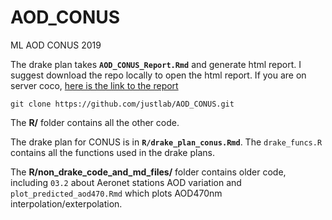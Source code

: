 # AOD_CONUS
ML AOD CONUS 2019


The drake plan takes __`AOD_CONUS_Report.Rmd`__ and generate html report. I suggest download the repo locally to open the html report. If you are on server coco, [here is the link to the report](http://coco.5e102.mountsinai.org:8787/files/%2Fhome/liuy29/liuyanguu/AOD_CONUS/AOD_CONUS_Report.html)


```{r}
git clone https://github.com/justlab/AOD_CONUS.git
```
  
The __R/__ folder contains all the other code.
  
The drake plan for CONUS is in __`R/drake_plan_conus.Rmd`__. The `drake_funcs.R` contains all the functions used in the drake plans. 
  
The __R/non_drake_code_and_md_files/__ folder contains older code, including `03.2` about Aeronet stations AOD variation and `plot_predicted_aod470.Rmd` which plots AOD470nm interpolation/exterpolation.


